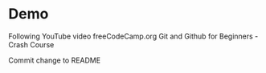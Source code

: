 # Demo

Following YouTube video freeCodeCamp.org Git and Github for Beginners - Crash Course

Commit change to README
